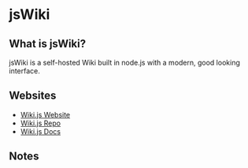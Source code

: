 # jsWiki

## What is jsWiki?

jsWiki is a self-hosted Wiki built in node.js with a modern, good looking interface.

## Websites

- [Wiki.js Website](https://js.wiki/)
- [Wiki.js Repo](https://github.com/Requarks/wiki)
- [Wiki.js Docs](https://docs.requarks.io/)

## Notes
